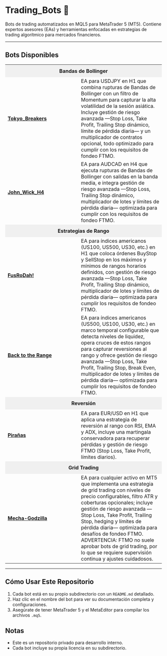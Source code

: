 # Trading_Bots 🤖

Bots de trading automatizados en MQL5 para MetaTrader 5 (MT5). Contiene expertos asesores (EAs) y herramientas enfocadas en estrategias de trading algorítmico para mercados financieros.

---

## Bots Disponibles

<table style="table-layout:fixed; width:100%;">
  <tr>
    <td colspan="2" style="text-align:center; background-color:#f0f0f0; padding:10px; font-weight:bold;">
      Bandas de Bollinger
    </td>
  </tr>
  <tr>
    <td style="text-align:left; width:220px; min-width:220px; max-width:220px;">
      <a href="Tokyo_Breakers/README.md"><b>Tokyo_Breakers</b></a>
    </td>
    <td style="text-align:left;">
      EA para USDJPY en H1 que combina rupturas de Bandas de Bollinger con un filtro de Momentum para capturar la alta volatilidad de la sesión asiática. Incluye gestión de riesgo avanzada —Stop Loss, Take Profit, Trailing Stop dinámico, límite de pérdida diaria— y un multiplicador de contratos opcional, todo optimizado para cumplir con los requisitos de fondeo FTMO.
    </td>
  </tr>
  <tr>
    <td style="text-align:left;">
      <a href="John_Wick_H4/README.md"><b>John_Wick_H4</b></a>
    </td>
    <td style="text-align:left;">
      EA para AUDCAD en H4 que ejecuta rupturas de Bandas de Bollinger con salidas en la banda media, e integra gestión de riesgo avanzada —Stop Loss, Trailing Stop dinámico, multiplicador de lotes y límites de pérdida diaria— optimizada para cumplir con los requisitos de fondeo FTMO.
    </td>
  </tr>

  <tr>
    <td colspan="2" style="text-align:center; background-color:#f0f0f0; padding:10px; font-weight:bold;">
      Estrategias de Rango
    </td>
  </tr>
  <tr>
    <td style="text-align:left;">
      <a href="FusRoDah!/README.md"><b>FusRoDah!</b></a>
    </td>
    <td style="text-align:left;">
      EA para índices americanos (US100, US500, US30, etc.) en H1 que coloca órdenes BuyStop y SellStop en los máximos y mínimos de rangos horarios definidos, con gestión de riesgo avanzada —Stop Loss, Take Profit, Trailing Stop dinámico, multiplicador de lotes y límites de pérdida diaria— optimizada para cumplir los requisitos de fondeo FTMO.
    </td>
  </tr>
  <tr>
    <td style="text-align:left;">
      <a href="Back_to_the_Range/README.md"><b>Back to the Range</b></a>
    </td>
    <td style="text-align:left;">
      EA para índices americanos (US500, US100, US30, etc.) en marco temporal configurable que detecta niveles de liquidez, opera cruces de estos rangos para capturar reversiones al rango y ofrece gestión de riesgo avanzada —Stop Loss, Take Profit, Trailing Stop, Break Even, multiplicador de lotes y límites de pérdida diaria— optimizada para cumplir los requisitos de fondeo FTMO.
    </td>
  </tr>

  <tr>
    <td colspan="2" style="text-align:center; background-color:#f0f0f0; padding:10px; font-weight:bold;">
      Reversión
    </td>
  </tr>
  <tr>
    <td style="text-align:left;">
      <a href="Pirañas/README.md"><b>Pirañas</b></a>
    </td>
    <td style="text-align:left;">
      EA para EUR/USD en H1 que aplica una estrategia de reversión al rango con RSI, EMA y ADX, incluye una martingala conservadora para recuperar pérdidas y gestión de riesgo FTMO (Stop Loss, Take Profit, límites diarios).
    </td>
  </tr>

  <tr>
    <td colspan="2" style="text-align:center; background-color:#f0f0f0; padding:10px; font-weight:bold;">
      Grid Trading
    </td>
  </tr>
  <tr>
    <td style="text-align:left;">
      <a href="Mecha_Godzilla/README.md"><b>Mecha-Godzilla</b></a>
    </td>
    <td style="text-align:left;">
      EA para cualquier activo en MT5 que implementa una estrategia de grid trading con niveles de precio configurables, filtro ATR y coberturas opcionales; incluye gestión de riesgo avanzada —Stop Loss, Take Profit, Trailing Stop, hedging y límites de pérdida diaria— optimizada para desafíos de fondeo FTMO. ADVERTENCIA: FTMO no suele aprobar bots de grid trading, por lo que se requiere supervisión continua y ajustes cuidadosos.
    </td>
  </tr>
</table>

---

## Cómo Usar Este Repositorio

1. Cada bot está en su propio subdirectorio con un `README.md` detallado.  
2. Haz clic en el nombre del bot para ver su documentación completa y configuraciones.  
3. Asegúrate de tener MetaTrader 5 y el MetaEditor para compilar los archivos `.mq5`.  

## Notas

- Este es un repositorio privado para desarrollo interno.  
- Cada bot incluye su propia licencia en su subdirectorio.  
